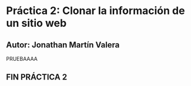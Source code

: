 # Práctica 2: Clonar la información de un sitio web
## Autor: Jonathan Martín Valera

PRUEBAAAA

##  FIN PRÁCTICA 2 
